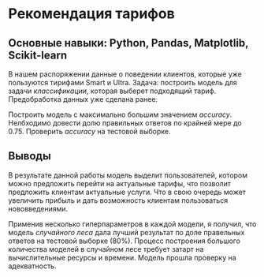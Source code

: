 # Рекомендация тарифов

## Основные навыки: Python, Pandas, Matplotlib, Scikit-learn

В нашем распоряжении данные о поведении клиентов, которые уже пользуются тирифами Smart и Ultra.
Задача: построить модель для задачи *классификации*, которая выберет подходящий тариф. Предобработка данных уже сделана ранее.

Построить модель с максимально большим значением *accuracy*. Нелбходимо довести долю правильных ответов по крайней мере до 0.75. Проверить *accuracy* на тестовой выборке.

## Выводы

В результате данной работы модель выделит пользователей, котором можно предложить перейти на актуальные тарифы, что позволит предложить клиентам актуальные услуги. Что в свою очередь может увеличить прибыль и дать возможность клиентам пользоваться нововведениями.

Применив несколько гиперпараметров в каждой модели, я получил, что модель *случайного леса* дала лучший результат по доле правельных ответов на тестовой выборке (80%).
Процесс построения большого количества моделей в случайном лесе требует затарт на вычислительные ресурсы и времени.
Модель прошла проверку на адекватность.
